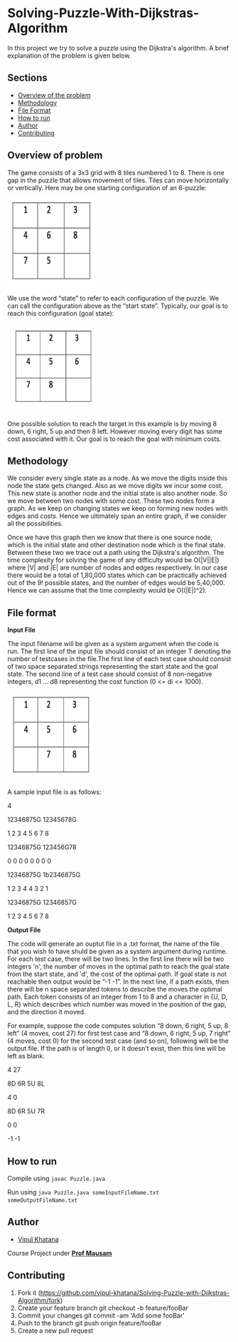 # Solving-Puzzle-With-Dijkstras-Algorithm
In this project we try to solve a puzzle using the Dijkstra's algorithm. A brief explanation of the problem is given below. 

## Sections 

+ [Overview of the problem](https://github.com/vipul-khatana/Solving-Puzzle-With-Dijkstras-Algorithm#overview-of-problem)
+ [Methodology](https://github.com/vipul-khatana/Solving-Puzzle-With-Dijkstras-Algorithm#methodology)
+ [File Format](https://github.com/vipul-khatana/Solving-Puzzle-With-Dijkstras-Algorithm#file-format)
+ [How to run](https://github.com/vipul-khatana/Solving-Puzzle-With-Dijkstras-Algorithm#how-to-run)
+ [Author](https://github.com/vipul-khatana/Solving-Puzzle-With-Dijkstras-Algorithm#author)
+ [Contributing](https://github.com/vipul-khatana/Solving-Puzzle-With-Dijkstras-Algorithm#contributing)

## Overview of problem 
The game consists of a 3x3 grid with 8 tiles numbered 1 to 8. There is one gap in the puzzle that allows movement of tiles. Tiles can move horizontally or vertically. Here may be one starting configuration of an 8-puzzle:

<img src="Other/img1.png" alt="Drawing" width="200" height="200"/>

We use the word “state” to refer to each configuration of the puzzle. We can call the configuration above as the “start state”. Typically, our goal is to reach this configuration (goal state):

<img src="Other/img2.png" alt="Drawing" width="200" height="200"/>

One possible solution to reach the target in this example is by moving 8 down, 6 right, 5 up and then 8 left. However moving every digit has some cost associated with it. Our goal is to reach the goal with minimum costs. 

## Methodology 

We consider every single state as a node. As we move the digits inside this node the state gets changed. Also as we move digits we incur some cost. This new state is another node and the initial state is also another node. So we move between two nodes with some cost. These two nodes form a graph. As we keep on changing states we keep on forming new nodes with edges and costs. Hence we ultimately span an entire graph, if we consider all the possibilities. 

Once we have this graph then we know that there is one source node, which is the initial state and other destination node which is the final state. Between these two we trace out a path using the Dijkstra's algorithm. The time complexity for solving the game of any difficulty would be O(|V||E|) where |V| and |E| are number of nodes and edges respectively. In our case there would be a total of 1,80,000 states which can be practically achieved out of the 9! possible states, and the number of edges would be 5,40,000. Hence we can assume that the time complexity would be O((|E|)^2). 

## File format 

**Input File** 

The input filename will be given as a system argument when the code is run. The first line of the input file should consist of an integer T denoting the number of testcases in the file.The first line of each test case should consist of two space separated strings representing the start state and the goal state. The second line of a test case should consist of 8 non-negative integers, d1 ... d8 representing the cost function (0 <= di <= 1000).

<img src="Other/img3.png" alt="Drawing" width="200" height="200"/>

A sample input file is as follows: 

4

12346875G 12345678G 

1 2 3 4 5 6 7 8

12346875G 123456G78 

0 0 0 0 0 0 0 0 

12346875G 1b2346875G

1 2 3 4 4 3 2 1 

12346875G 12346857G

1 2 3 4 5 6 7 8 

**Output File** 

The code will generate an ouptut file in a .txt format, the name of the file that you wish to have shuld be given as a system argument during runtime. For each test case, there will be two lines. In the first line there will be two integers 'n', the number of moves in the optimal path to reach the goal state from the start state, and 'd', the cost of the optimal path. If goal state is not reachable then output would be “-1 -1”. In the next line, if a path exists, then there will be n space separated tokens to describe the moves the optimal path. Each token consists of an integer from 1 to 8 and a character in {U, D, L, R} which describes which number was moved in the position of the gap, and the direction it moved. 

 For example, suppose the code computes solution “8 down, 6 right, 5 up, 8 left” (4 moves, cost 27) for first test case and “8 down, 6     right, 5 up, 7 right” (4 moves, cost 0) for the second test case (and so on), following will be the output file. If the path is of length 0, or it doesn’t exist, then this line will be left as blank. 

4 27

8D 6R 5U 8L 

4 0

8D 6R 5U 7R

0 0

<blank line> 
  
  -1 -1
  
<blank line>

## How to run
Compile using `javac Puzzle.java`

Run using `java Puzzle.java someInputFileName.txt someOutputFileName.txt`

## Author 

+ [Vipul Khatana](https://github.com/vipul-khatana)

Course Project under [**Prof Mausam**](http://www.cse.iitd.ac.in/~mausam/)

## Contributing 

1) Fork it (https://github.com/vipul-khatana/Solving-Puzzle-with-Dijkstras-Algorithm/fork)
2) Create your feature branch git checkout -b feature/fooBar
3) Commit your changes git commit -am 'Add some fooBar'
4) Push to the branch git push origin feature/fooBar
5) Create a new pull request

